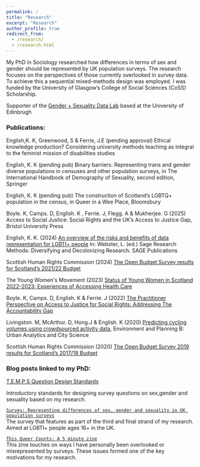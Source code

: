 ```yaml
---
permalink: /
title: "Research"
excerpt: "Research"
author_profile: true
redirect_from: 
  - /research/
  - /research.html
---
```

My PhD in Sociology researched how differences in terms of sex and gender should be represented by UK population surveys. The research focuses on the perspectives of those currently overlooked in survey data. To achieve this a sequential mixed-methods design was employed. I was funded by the University of Glasgow’s College of Social Sciences (CoSS) Scholarship. 

Supporter of the [Gender + Sexuality Data Lab](https://gensexdatalab.business-school.ed.ac.uk) based at the University of Edinbrugh
### Publications:

English,K. K, Greenwood, S & Ferrie, J.E (pending approval) Ethical
knowledge production? Considering university methods teaching
as integral to the feminist mission of disabilities studies

English, K. K (pending pub) Binary barriers: Representing trans and gender diverse populations in censuses and other population surveys, in The International Handbook of Demography of Sexuality, second edition, Springer

English, K. K (pending pub) The construction of Scotland’s LGBTQ+ population in the census, in Queer in a Wee Place, Bloomsbury

Boyle. K, Camps. D, English. K , Ferrie. J, Flegg. A & Mukherjee. G (2025) Access to Social Justice: Social Rights and the UK’s Access to Justice Gap, Bristol University Press

English, K. K. (2024) [An overview of the risks and benefits of data representation for LGBTI+ people](https://eprints.gla.ac.uk/328859/) In: Webster, L. (ed.) Sage Research Methods: Diversifying and Decolonizing Research. SAGE Publications

Scottish Human Rights Commission (2024) [The Open Budget Survey results for Scotland’s 2021/22 Budget](https://www.scottishhumanrights.com/media/2738/scotlands-open-budget-survey-2023-report.pdf)

The Young Women's Movement (2023) [Status of Young Women in Scotland 2022-2023: Experiences of Accessing Health Care](https://youngwomenscot.org/wp-content/uploads/2024/04/SYWS22-23ExperiencesofAccessingHealthcare.pdf)

Boyle. K, Camps. D, English. K & Ferrie. J (2022) [The Practitioner Perspective on Access to Justice for Social Rights: Addressing The Accountability Gap](https://www.nuffieldfoundation.org/wp-content/uploads/2019/11/Final-report-The-practitioner-perspective-on-access-to-justice-for-social-rights-1.pdf)

Livingston. M, McArthur. D, Hong.J & English. K (2020) [Predicting cycling volumes using crowdsourced activity data](https://journals.sagepub.com/doi/full/10.1177/2399808320925822), Environment and Planning B: Urban Analytics and City Science 

Scottish Human Rights Commission (2020) [The Open Budget Survey 2019 results for Scotland’s 2017/18 Budget](https://www.scottishhumanrights.com/media/2014/scotland-2019-obi-report-vfinal.pdf)

### Blog posts linked to my PhD:

[T.E.M.P.S Question Design Standards](https://kenglish95.github.io/posts/2022/06/TEMPS)

Introductory standards for designing survey questions on sex,gender and sexuality based on my research.

[`Survey: Representing differences of sex, gender and sexuality in UK population surveys`](https://kenglish95.github.io/posts/2021/06/survey)  
The survey that features as part of the third and final strand of my research. Aimed at LGBTI+ people ages 16+ in the UK.

[`This Queer Counts: A 5 minute zine`](https://kenglish95.github.io/posts/2021/02/This_Queer_Counts)  
This zine touches on ways I have personally been overlooked or misrepresented by surveys. These issues formed one of the key motivations for my research.






